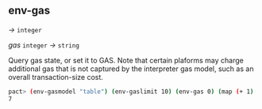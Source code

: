## env-gas

_&rarr;_&nbsp;`integer`

_gas_&nbsp;`integer` _&rarr;_&nbsp;`string`

Query gas state, or set it to GAS. Note that certain plaforms may charge additional gas that is not captured by the interpreter gas model, such as an overall transaction-size cost.

```bash
pact> (env-gasmodel "table") (env-gaslimit 10) (env-gas 0) (map (+ 1) [1 2 3]) (env-gas)
7
```
